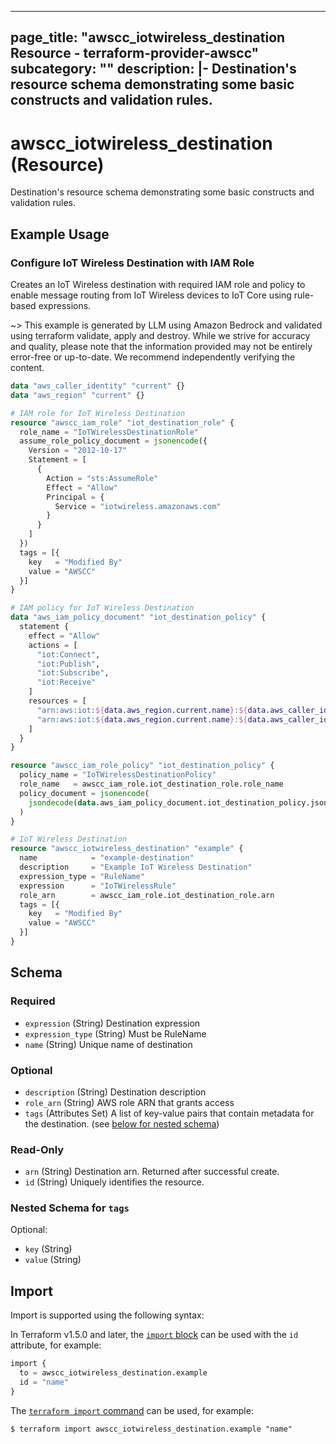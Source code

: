 
---
page_title: "awscc_iotwireless_destination Resource - terraform-provider-awscc"
subcategory: ""
description: |-
  Destination's resource schema demonstrating some basic constructs and validation rules.
---

# awscc_iotwireless_destination (Resource)

Destination's resource schema demonstrating some basic constructs and validation rules.

## Example Usage

### Configure IoT Wireless Destination with IAM Role

Creates an IoT Wireless destination with required IAM role and policy to enable message routing from IoT Wireless devices to IoT Core using rule-based expressions.

~> This example is generated by LLM using Amazon Bedrock and validated using terraform validate, apply and destroy. While we strive for accuracy and quality, please note that the information provided may not be entirely error-free or up-to-date. We recommend independently verifying the content.

```terraform
data "aws_caller_identity" "current" {}
data "aws_region" "current" {}

# IAM role for IoT Wireless Destination
resource "awscc_iam_role" "iot_destination_role" {
  role_name = "IoTWirelessDestinationRole"
  assume_role_policy_document = jsonencode({
    Version = "2012-10-17"
    Statement = [
      {
        Action = "sts:AssumeRole"
        Effect = "Allow"
        Principal = {
          Service = "iotwireless.amazonaws.com"
        }
      }
    ]
  })
  tags = [{
    key   = "Modified By"
    value = "AWSCC"
  }]
}

# IAM policy for IoT Wireless Destination
data "aws_iam_policy_document" "iot_destination_policy" {
  statement {
    effect = "Allow"
    actions = [
      "iot:Connect",
      "iot:Publish",
      "iot:Subscribe",
      "iot:Receive"
    ]
    resources = [
      "arn:aws:iot:${data.aws_region.current.name}:${data.aws_caller_identity.current.account_id}:topic/*",
      "arn:aws:iot:${data.aws_region.current.name}:${data.aws_caller_identity.current.account_id}:topic-filter/*"
    ]
  }
}

resource "awscc_iam_role_policy" "iot_destination_policy" {
  policy_name = "IoTWirelessDestinationPolicy"
  role_name   = awscc_iam_role.iot_destination_role.role_name
  policy_document = jsonencode(
    jsondecode(data.aws_iam_policy_document.iot_destination_policy.json)
  )
}

# IoT Wireless Destination
resource "awscc_iotwireless_destination" "example" {
  name            = "example-destination"
  description     = "Example IoT Wireless Destination"
  expression_type = "RuleName"
  expression      = "IoTWirelessRule"
  role_arn        = awscc_iam_role.iot_destination_role.arn
  tags = [{
    key   = "Modified By"
    value = "AWSCC"
  }]
}
```

<!-- schema generated by tfplugindocs -->
## Schema

### Required

- `expression` (String) Destination expression
- `expression_type` (String) Must be RuleName
- `name` (String) Unique name of destination

### Optional

- `description` (String) Destination description
- `role_arn` (String) AWS role ARN that grants access
- `tags` (Attributes Set) A list of key-value pairs that contain metadata for the destination. (see [below for nested schema](#nestedatt--tags))

### Read-Only

- `arn` (String) Destination arn. Returned after successful create.
- `id` (String) Uniquely identifies the resource.

<a id="nestedatt--tags"></a>
### Nested Schema for `tags`

Optional:

- `key` (String)
- `value` (String)

## Import

Import is supported using the following syntax:

In Terraform v1.5.0 and later, the [`import` block](https://developer.hashicorp.com/terraform/language/import) can be used with the `id` attribute, for example:

```terraform
import {
  to = awscc_iotwireless_destination.example
  id = "name"
}
```

The [`terraform import` command](https://developer.hashicorp.com/terraform/cli/commands/import) can be used, for example:

```shell
$ terraform import awscc_iotwireless_destination.example "name"
```
